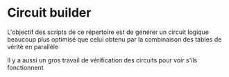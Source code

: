 # Circuit builder

L'objectif des scripts de ce répertoire est de générer un circuit logique beaucoup plus optimisé que celui obtenu par la combinaison des tables de vérité en parallèle

Il y a aussi un gros travail de vérification des circuits pour voir s'ils fonctionnent

